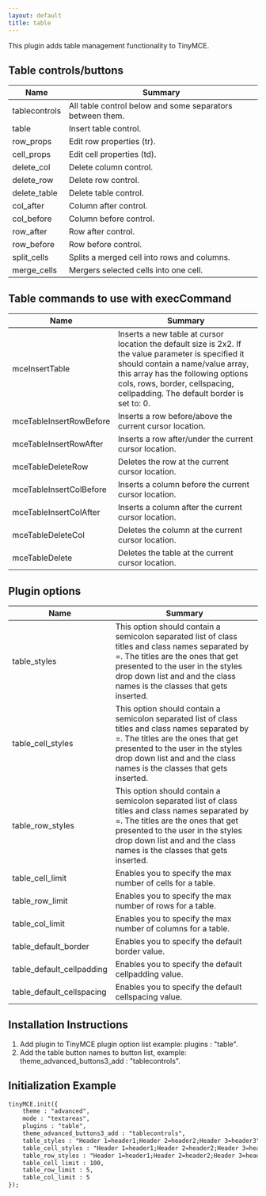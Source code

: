 ```yaml
---
layout: default
title: table
---
```


This plugin adds table management functionality to TinyMCE.

## Table controls/buttons

| Name | Summary |
| --- | --- |
| tablecontrols | All table control below and some separators between them. |
| table | Insert table control. |
| row_props | Edit row properties (tr). |
| cell_props | Edit cell properties (td). |
| delete_col | Delete column control. |
| delete_row | Delete row control. |
| delete_table | Delete table control. |
| col_after | Column after control. |
| col_before | Column before control. |
| row_after | Row after control. |
| row_before | Row before control. |
| split_cells | Splits a merged cell into rows and columns. |
| merge_cells | Mergers selected cells into one cell. |

## Table commands to use with execCommand

| Name | Summary |
| --- | --- |
| mceInsertTable | Inserts a new table at cursor location the default size is 2x2\. If the value parameter is specified it should contain a name/value array, this array has the following options cols, rows, border, cellspacing, cellpadding. The default border is set to: 0. |
| mceTableInsertRowBefore | Inserts a row before/above the current cursor location. |
| mceTableInsertRowAfter | Inserts a row after/under the current cursor location. |
| mceTableDeleteRow | Deletes the row at the current cursor location. |
| mceTableInsertColBefore | Inserts a column before the current cursor location. |
| mceTableInsertColAfter | Inserts a column after the current cursor location. |
| mceTableDeleteCol | Deletes the column at the current cursor location. |
| mceTableDelete | Deletes the table at the current cursor location. |

## Plugin options

| Name | Summary |
| --- | --- |
| table_styles | This option should contain a semicolon separated list of class titles and class names separated by =. The titles are the ones that get presented to the user in the styles drop down list and and the class names is the classes that gets inserted. |
| table_cell_styles | This option should contain a semicolon separated list of class titles and class names separated by =. The titles are the ones that get presented to the user in the styles drop down list and and the class names is the classes that gets inserted. |
| table_row_styles | This option should contain a semicolon separated list of class titles and class names separated by =. The titles are the ones that get presented to the user in the styles drop down list and and the class names is the classes that gets inserted. |
| table_cell_limit | Enables you to specify the max number of cells for a table. |
| table_row_limit | Enables you to specify the max number of rows for a table. |
| table_col_limit | Enables you to specify the max number of columns for a table. |
| table_default_border | Enables you to specify the default border value. |
| table_default_cellpadding | Enables you to specify the default cellpadding value. |
| table_default_cellspacing | Enables you to specify the default cellspacing value. |

## Installation Instructions

1.  Add plugin to TinyMCE plugin option list example: plugins : "table".
2.  Add the table button names to button list, example: theme_advanced_buttons3_add : "tablecontrols".

## Initialization Example

```html
tinyMCE.init({
	theme : "advanced",
	mode : "textareas",
	plugins : "table",
	theme_advanced_buttons3_add : "tablecontrols",
	table_styles : "Header 1=header1;Header 2=header2;Header 3=header3",
	table_cell_styles : "Header 1=header1;Header 2=header2;Header 3=header3;Table Cell=tableCel1",
	table_row_styles : "Header 1=header1;Header 2=header2;Header 3=header3;Table Row=tableRow1",
	table_cell_limit : 100,
	table_row_limit : 5,
	table_col_limit : 5
});

```